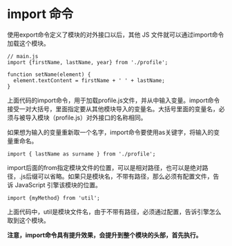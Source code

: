 # import 命令
使用export命令定义了模块的对外接口以后，其他 JS 文件就可以通过import命令加载这个模块。

    // main.js
    import {firstName, lastName, year} from './profile';
    
    function setName(element) {
      element.textContent = firstName + ' ' + lastName;
    }
上面代码的import命令，用于加载profile.js文件，并从中输入变量。import命令接受一对大括号，里面指定要从其他模块导入的变量名。大括号里面的变量名，必须与被导入模块（profile.js）对外接口的名称相同。


如果想为输入的变量重新取一个名字，import命令要使用as关键字，将输入的变量重命名。

    import { lastName as surname } from './profile';
import后面的from指定模块文件的位置，可以是相对路径，也可以是绝对路径，.js后缀可以省略。如果只是模块名，不带有路径，那么必须有配置文件，告诉 JavaScript 引擎该模块的位置。

    import {myMethod} from 'util';
上面代码中，util是模块文件名，由于不带有路径，必须通过配置，告诉引擎怎么取到这个模块。

**注意，import命令具有提升效果，会提升到整个模块的头部，首先执行。**